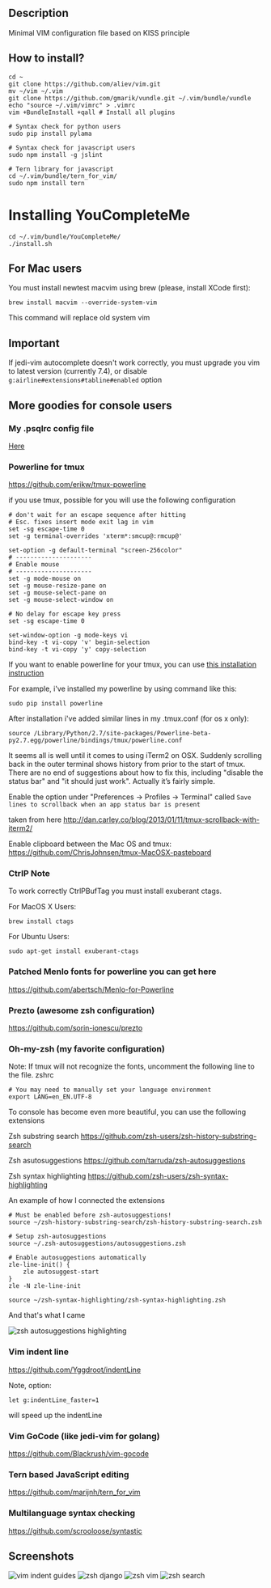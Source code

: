 ## Description

Minimal VIM configuration file based on KISS principle

## How to install?

```
cd ~
git clone https://github.com/aliev/vim.git
mv ~/vim ~/.vim
git clone https://github.com/gmarik/vundle.git ~/.vim/bundle/vundle
echo "source ~/.vim/vimrc" > .vimrc
vim +BundleInstall +qall # Install all plugins

# Syntax check for python users
sudo pip install pylama

# Syntax check for javascript users
sudo npm install -g jslint

# Tern library for javascript
cd ~/.vim/bundle/tern_for_vim/
sudo npm install tern
```

# Installing YouCompleteMe

```
cd ~/.vim/bundle/YouCompleteMe/
./install.sh
```

## For Mac users

You must install newtest macvim using brew (please, install XCode first):

```
brew install macvim --override-system-vim
```

This command will replace old system vim

## Important

If jedi-vim autocomplete doesn't work correctly, you must upgrade you vim to latest version (currently 7.4), or disable ```g:airline#extensions#tabline#enabled``` option

## More goodies for console users

### My .psqlrc config file

[Here](https://gist.github.com/aliev/a25f0e8cf88fc02ef516)

### Powerline for tmux

https://github.com/erikw/tmux-powerline

if you use tmux, possible for you will use the following configuration

```
# don't wait for an escape sequence after hitting
# Esc. fixes insert mode exit lag in vim
set -sg escape-time 0
set -g terminal-overrides 'xterm*:smcup@:rmcup@'

set-option -g default-terminal "screen-256color"
# ---------------------
# Enable mouse
# ---------------------
set -g mode-mouse on
set -g mouse-resize-pane on
set -g mouse-select-pane on
set -g mouse-select-window on

# No delay for escape key press
set -sg escape-time 0

set-window-option -g mode-keys vi
bind-key -t vi-copy 'v' begin-selection
bind-key -t vi-copy 'y' copy-selection
```

If you want to enable powerline for your tmux, you can use [this installation instruction](http://powerline.readthedocs.org/en/latest/installation.html)

For example, i've installed my powerline by using command like this:

```
sudo pip install powerline
```

After installation i've added similar lines in my .tmux.conf (for os x only):

```
source /Library/Python/2.7/site-packages/Powerline-beta-py2.7.egg/powerline/bindings/tmux/powerline.conf
```

It seems all is well until it comes to using iTerm2 on OSX. Suddenly scrolling
back in the outer terminal shows history from prior to the start of tmux. There
are no end of suggestions about how to fix this, including "disable the status bar"
and "it should just work". Actually it’s fairly simple.

Enable the option under "Preferences -> Profiles -> Terminal" called
``` Save lines to scrollback when an app status bar is present ```

taken from here http://dan.carley.co/blog/2013/01/11/tmux-scrollback-with-iterm2/

Enable clipboard between the Mac OS and tmux: https://github.com/ChrisJohnsen/tmux-MacOSX-pasteboard

### CtrlP Note

To work correctly CtrlPBufTag you must install exuberant ctags.

For MacOS X Users:

```
brew install ctags
```

For Ubuntu Users:

```
sudo apt-get install exuberant-ctags
```

### Patched Menlo fonts for powerline you can get here

https://github.com/abertsch/Menlo-for-Powerline

### Prezto (awesome zsh configuration)

https://github.com/sorin-ionescu/prezto


### Oh-my-zsh (my favorite configuration)

Note: If tmux will not recognize the fonts, uncomment the following line to the file. zshrc

```
# You may need to manually set your language environment
export LANG=en_EN.UTF-8
```

To console has become even more beautiful, you can use the following extensions

Zsh substring search
https://github.com/zsh-users/zsh-history-substring-search

Zsh asutosuggestions
https://github.com/tarruda/zsh-autosuggestions

Zsh syntax highlighting
https://github.com/zsh-users/zsh-syntax-highlighting

An example of how I connected the extensions

```
# Must be enabled before zsh-autosuggestions!
source ~/zsh-history-substring-search/zsh-history-substring-search.zsh

# Setup zsh-autosuggestions
source ~/.zsh-autosuggestions/autosuggestions.zsh

# Enable autosuggestions automatically
zle-line-init() {
    zle autosuggest-start
}
zle -N zle-line-init

source ~/zsh-syntax-highlighting/zsh-syntax-highlighting.zsh
```

And that's what I came

![zsh autosuggestions highlighting](https://raw.github.com/aliev/vim/master/zsh.png "Oh my zsh with autosuggestions and syntax highlighting")

### Vim indent line

https://github.com/Yggdroot/indentLine

Note, option:

```
let g:indentLine_faster=1
```

will speed up the indentLine

### Vim GoCode (like jedi-vim for golang)

https://github.com/Blackrush/vim-gocode

### Tern based JavaScript editing

https://github.com/marijnh/tern_for_vim

### Multilanguage syntax checking

https://github.com/scrooloose/syntastic

## Screenshots

![vim indent guides](https://raw.github.com/aliev/vim/master/vim.png "Vim with indent guides and trailing characters")
![zsh django](https://raw.github.com/aliev/vim/master/zsh-django-autocomplete.png "Zsh with django autocomplete")
![zsh vim](https://raw.github.com/aliev/vim/master/zsh-vim.png "Zsh with vim")
![zsh search](https://raw.github.com/aliev/vim/master/zsh-search.png "Zsh search")
